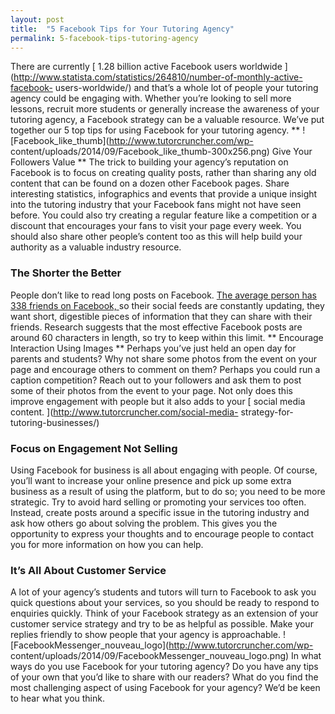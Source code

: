 ```yaml
---
layout: post
title:  "5 Facebook Tips for Your Tutoring Agency"
permalink: 5-facebook-tips-tutoring-agency
---
```

There are currently [ 1.28 billion active Facebook users worldwide
](http://www.statista.com/statistics/264810/number-of-monthly-active-facebook-
users-worldwide/) and that’s a whole lot of people your tutoring agency could
be engaging with. Whether you’re looking to sell more lessons, recruit more
students or generally increase the awareness of your tutoring agency, a
Facebook strategy can be a valuable resource. We’ve put together our 5 top
tips for using Facebook for your tutoring agency. **
![Facebook_like_thumb](http://www.tutorcruncher.com/wp-
content/uploads/2014/09/Facebook_like_thumb-300x256.png) Give Your Followers
Value ** The trick to building your agency’s reputation on Facebook is to
focus on creating quality posts, rather than sharing any old content that can
be found on a dozen other Facebook pages. Share interesting statistics,
infographics and events that provide a unique insight into the tutoring
industry that your Facebook fans might not have seen before. You could also
try creating a regular feature like a competition or a discount that
encourages your fans to visit your page every week. You should also share
other people’s content too as this will help build your authority as a
valuable industry resource. 

### The Shorter the Better

People don’t like to
read long posts on Facebook. [ The average person has 338 friends on Facebook,
](http://www.pewresearch.org/fact-tank/2014/02/03/6-new-facts-about-facebook/)
so their social feeds are constantly updating, they want short, digestible
pieces of information that they can share with their friends. Research
suggests that the most effective Facebook posts are around 60 characters in
length, so try to keep within this limit. ** Encourage Interaction Using
Images ** Perhaps you’ve just held an open day for parents and students? Why
not share some photos from the event on your page and encourage others to
comment on them? Perhaps you could run a caption competition? Reach out to
your followers and ask them to post some of their photos from the event to
your page. Not only does this improve engagement with people but it also adds
to your [ social media content. ](http://www.tutorcruncher.com/social-media-
strategy-for-tutoring-businesses/) 

### Focus on Engagement Not Selling

Using
Facebook for business is all about engaging with people. Of course, you’ll
want to increase your online presence and pick up some extra business as a
result of using the platform, but to do so; you need to be more strategic. Try
to avoid hard selling or promoting your services too often. Instead, create
posts around a specific issue in the tutoring industry and ask how others go
about solving the problem. This gives you the opportunity to express your
thoughts and to encourage people to contact you for more information on how
you can help. 

### It’s All About Customer Service

A lot of your agency’s
students and tutors will turn to Facebook to ask you quick questions about
your services, so you should be ready to respond to enquiries quickly. Think
of your Facebook strategy as an extension of your customer service strategy
and try to be as helpful as possible. Make your replies friendly to show
people that your agency is approachable.
![FacebookMessenger_nouveau_logo](http://www.tutorcruncher.com/wp-
content/uploads/2014/09/FacebookMessenger_nouveau_logo.png) In what ways do
you use Facebook for your tutoring agency? Do you have any tips of your own
that you’d like to share with our readers? What do you find the most
challenging aspect of using Facebook for your agency? We’d be keen to hear
what you think.
